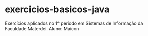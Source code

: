 # exercicios-basicos-java
Exercícios aplicados no 1° período em Sistemas de Informação da Faculdade Materdei. Aluno: Maicon

